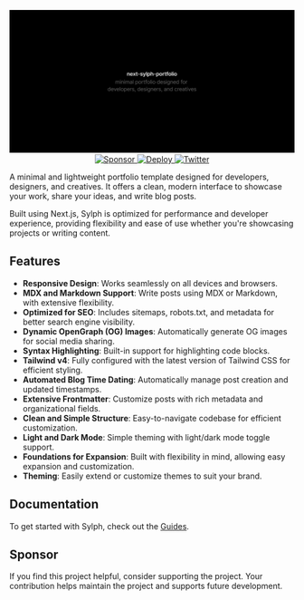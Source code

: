 <p align="center">
<img src=".github/assets/readme.png">
<a href="https://github.com/sponsors/raphaelsalaja">
    <picture>
        <img src="https://github.com/user-attachments/assets/e9754454-5f51-4166-8194-0f3ba1db82dc" alt="Sponsor" height="30">
    </picture>
</a>
<a href="https://vercel.com/new/clone?repository-url=https%3A%2F%2Fgithub.com%2Fraphaelsalaja%2Fsylph&env=NEXT_PUBLIC_SITE_URL&project-name=portfolio&repository-name=portfolio&redirect-url=https%3A%2F%2Ftwitter.com%2Fraphaelsalaja&demo-title=next-slyph-portfolio&demo-description=A%20minimal%20blog%20built%20with%20Next.js.&demo-url=https%3A%2F%2Fnext-sylph-portfolio.vercel.app">
    <picture>
        <img src="https://github.com/user-attachments/assets/7ea626bf-b827-4995-b0d0-6eea0c0ba2d5" alt="Deploy" height="30">
    </picture>
</a>
<a href="https://x.com/raphaelsalaja">
    <picture>
        <img src="https://github.com/user-attachments/assets/8d599ebf-b73e-4c05-8297-867b5846b7c4" alt="Twitter" height="30">
    </picture>
</a>
</p>



A minimal and lightweight portfolio template designed for developers, designers, and creatives. It offers a clean, modern interface to showcase your work, share your ideas, and write blog posts.

Built using Next.js, Sylph is optimized for performance and developer experience, providing flexibility and ease of use whether you're showcasing projects or writing content.

## Features

- **Responsive Design**: Works seamlessly on all devices and browsers.
- **MDX and Markdown Support**: Write posts using MDX or Markdown, with extensive flexibility.
- **Optimized for SEO**: Includes sitemaps, robots.txt, and metadata for better search engine visibility.
- **Dynamic OpenGraph (OG) Images**: Automatically generate OG images for social media sharing.
- **Syntax Highlighting**: Built-in support for highlighting code blocks.
- **Tailwind v4**: Fully configured with the latest version of Tailwind CSS for efficient styling.
- **Automated Blog Time Dating**: Automatically manage post creation and updated timestamps.
- **Extensive Frontmatter**: Customize posts with rich metadata and organizational fields.
- **Clean and Simple Structure**: Easy-to-navigate codebase for efficient customization.
- **Light and Dark Mode**: Simple theming with light/dark mode toggle support.
- **Foundations for Expansion**: Built with flexibility in mind, allowing easy expansion and customization.
- **Theming**: Easily extend or customize themes to suit your brand.

## Documentation

To get started with Sylph, check out the [Guides](https://next-sylph-portfolio.vercel.app/guides).

## Sponsor

If you find this project helpful, consider supporting the project. Your contribution helps maintain the project and supports future development.
